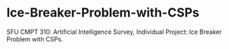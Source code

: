 # Ice-Breaker-Problem-with-CSPs
SFU CMPT 310: Artificial Intelligence Survey, Individual Project: Ice Breaker Problem with CSPs. 
